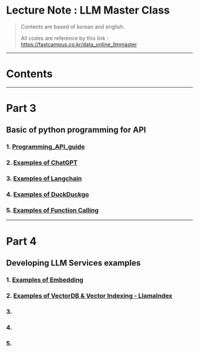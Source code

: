 ﻿
# Lecture Note : LLM Master Class


> Contents are based of korean and english.
> 
> All codes are reference by this link : https://fastcampus.co.kr/data_online_llmmaster

---

# Contents 

---
# Part 3

## Basic of python programming for API

### 1. [Programming_API_guide](https://github.com/whitekun91/LLM_Master_Class/blob/main/Part3/Programming_API_guide.ipynb)
### 2. [Examples of ChatGPT](https://github.com/whitekun91/LLM_Master_Class/blob/main/Part3/ChatGPT_playground.ipynb)
### 3. [Examples of Langchain](https://github.com/whitekun91/LLM_Master_Class/blob/main/Part3/Langchain_playground.ipynb)
### 4. [Examples of DuckDuckgo](https://github.com/whitekun91/LLM_Master_Class/blob/main/Part3/DuckDuckGo_examples.ipynb)
### 5. [Examples of Function Calling](https://github.com/whitekun91/LLM_Master_Class/blob/main/Part3/Fuction_calling_examples.ipynb)

---

# Part 4

## Developing LLM Services examples

### 1. [Examples of Embedding](https://github.com/whitekun91/LLM_Master_Class/blob/main/Part4/Embedding_samples.ipynb)
### 2. [Examples of VectorDB & Vector Indexing - LlamaIndex](https://github.com/whitekun91/LLM_Master_Class/blob/main/Part4/LlamaIndex_examples.ipynb)
### 3. 
### 4.
### 5.